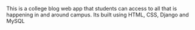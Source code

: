 This is a college blog web app that students can access to all that is happening in and around campus. Its built using HTML, CSS, Django and MySQL

